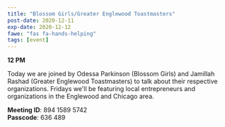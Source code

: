```yaml
---
title: "Blossom Girls/Greater Englewood Toastmasters"
post-date: 2020-12-11
exp-date: 2020-12-12
fawe: "fas fa-hands-helping"
tags: [event]
---
```

**12 PM**

Today we are joined by Odessa Parkinson (Blossom Girls) and Jamillah Rashad (Greater Englewood Toastmasters) to talk about their respective organizations. Fridays we'll be featuring local entrepreneurs and organizations in the Englewood and Chicago area.

<p class="text-danger"><b>Meeting ID</b>: 894 1589 5742
<br>
<b>Passcode</b>: 636 489
</p>